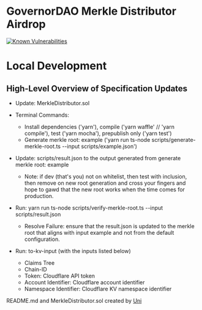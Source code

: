 # GovernorDAO Merkle Distributor Airdrop

<a href="https://snyk.io/test/github/CryptoUnico/merkle-distributor?targetFile=package.json"><img src="https://snyk.io/test/github/CryptoUnico/merkle-distributor/badge.svg?targetFile=package.json" alt="Known Vulnerabilities" data-canonical-src="https://snyk.io/test/github/CryptoUnico/merkle-distributor?targetFile=package.json" style="max-width:100%;"></a>

# Local Development

## High-Level Overview of Specification Updates

* Update: MerkleDistributor.sol

* Terminal Commands:
	- Install dependencies ('yarn'), compile ('yarn waffle' // 'yarn compile'), test ('yarn mocha'), prepublish only ('yarn test')
	- Generate merkle root: example ('yarn run ts-node scripts/generate-merkle-root.ts --input scripts/example.json')

* Update: scripts/result.json to the output generated from generate merkle root: example
	- Note: if dev (that's you) not on whitelist, then test with inclusion, then remove on new root generation and cross your fingers and hope to gawd that the new root works when the time comes for production.

* Run: yarn run ts-node scripts/verify-merkle-root.ts --input scripts/result.json
	- Resolve Failure: ensure that the result.json is updated to the merkle root that aligns with input example and not from the default configuration.

* Run: to-kv-input (with the inputs listed below)
	- Claims Tree
	- Chain-ID
	- Token: Cloudflare API token
	- Account Identifier: Cloudflare account identifier
	- Namespace Identifier: Cloudflare KV namespace identifier 

README.md and MerkleDistributor.sol created by [Uni](https://Learn-Solidity.com)
